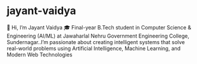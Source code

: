 # jayant-vaidya
👋 Hi, I’m Jayant Vaidya 🎓 Final-year B.Tech student in Computer Science &amp; Engineering (AI/ML) at Jawaharlal Nehru Government Engineering College, Sundernagar..I’m passionate about creating intelligent systems that solve real-world problems using Artificial Intelligence, Machine Learning, and Modern Web Technologies
